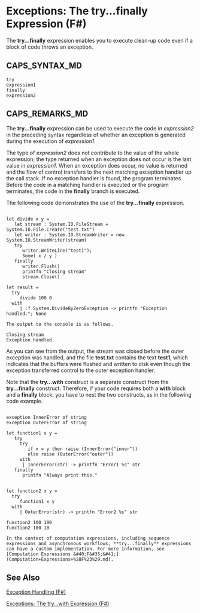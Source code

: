 # Exceptions: The try...finally Expression (F#)

The **try...finally** expression enables you to execute clean-up code even if a block of code throws an exception.


## CAPS_SYNTAX_MD

```
try
expression1
finally
expression2
```

## CAPS_REMARKS_MD
The **try...finally** expression can be used to execute the code in *expression2* in the preceding syntax regardless of whether an exception is generated during the execution of *expression1*.

The type of *expression2* does not contribute to the value of the whole expression; the type returned when an exception does not occur is the last value in *expression1*. When an exception does occur, no value is returned and the flow of control transfers to the next matching exception handler up the call stack. If no exception handler is found, the program terminates. Before the code in a matching handler is executed or the program terminates, the code in the **finally** branch is executed.

The following code demonstrates the use of the **try...finally** expression.

```

let divide x y =
   let stream : System.IO.FileStream = System.IO.File.Create("test.txt")
   let writer : System.IO.StreamWriter = new System.IO.StreamWriter(stream)
   try
      writer.WriteLine("test1");
      Some( x / y )
   finally
      writer.Flush()
      printfn "Closing stream"
      stream.Close()
      
let result =
  try
     divide 100 0
  with
     | :? System.DivideByZeroException -> printfn "Exception handled."; None
```

    The output to the console is as follows.


```
Closing stream
Exception handled.
```
As you can see from the output, the stream was closed before the outer exception was handled, and the file **test.txt** contains the text **test1**, which indicates that the buffers were flushed and written to disk even though the exception transferred control to the outer exception handler.

Note that the **try...with** construct is a separate construct from the **try...finally** construct. Therefore, if your code requires both a **with** block and a **finally** block, you have to nest the two constructs, as in the following code example.

```

exception InnerError of string
exception OuterError of string

let function1 x y =
   try
     try
        if x = y then raise (InnerError("inner"))
        else raise (OuterError("outer"))
     with
      | InnerError(str) -> printfn "Error1 %s" str
   finally
      printfn "Always print this."
      
      
let function2 x y =
  try
     function1 x y
  with
     | OuterError(str) -> printfn "Error2 %s" str
     
function2 100 100
function2 100 10
```

    In the context of computation expressions, including sequence expressions and asynchronous workflows, **try...finally** expressions can have a custom implementation. For more information, see [Computation Expressions &#40;F&#35;&#41;](Computation+Expressions+%28F%23%29.md).


## See Also
[Exception Handling &#40;F&#35;&#41;](Exception+Handling+%28F%23%29.md)

[Exceptions: The try...with Expression &#40;F&#35;&#41;](Exceptions%3A+The+try...with+Expression+%28F%23%29.md)

